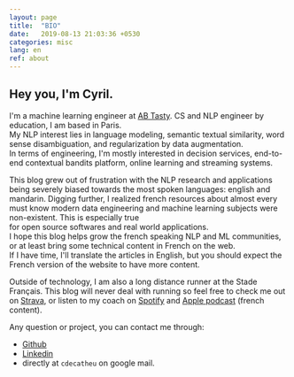 ```yaml
---
layout: page
title:  "BIO"
date:   2019-08-13 21:03:36 +0530
categories: misc
lang: en
ref: about
---
```

## Hey you, I'm Cyril.  

I'm a machine learning engineer at [AB Tasty][abtasty]. 
CS and NLP engineer by education, I am based in Paris.     
My NLP interest lies in language modeling, semantic textual similarity, 
word sense disambiguation, and regularization by data augmentation.  
In terms of engineering, I'm mostly interested in decision services, 
end-to-end contextual bandits platform, online learning and streaming systems.

This blog grew out of frustration with the NLP research and applications being severely biased towards the most spoken 
languages: english and mandarin. Digging further, I realized french resources about almost every 
must know modern data engineering and machine learning subjects were non-existent. This is especially true   
for open source softwares and real world applications.    
I hope this blog helps grow the french speaking NLP and ML communities, or at least bring some technical content in French on the web.      
If I have time, I'll translate the articles in English, but you should expect the 
French version of the website to have more content.    

Outside of technology, I am also a long distance runner at the Stade Français. This blog will never deal with running so
feel free to check me out on [Strava][strava], 
or listen to my coach on [Spotify][dltc-spoti] 
and [Apple podcast][dltc-apple] (french content).

Any question or project, you can contact me through:
  - [Github][github] 
  - [Linkedin][linkedin]
  - directly at `cdecatheu` on google mail. 




[abtasty]:    https://www.abtasty.com/
[linkedin]:   https://www.linkedin.com/in/cyril-de-catheu/
[github]:     https://github.com/cyrilou242
[strava]:     https://www.strava.com/athletes/14548186
[dltc-spoti]: https://open.spotify.com/episode/0GzZoocBsk5BgNc3BshXAS
[dltc-apple]: https://podcasts.apple.com/fr/podcast/dans-la-t%C3%AAte-dun-coureur/id1444365160

